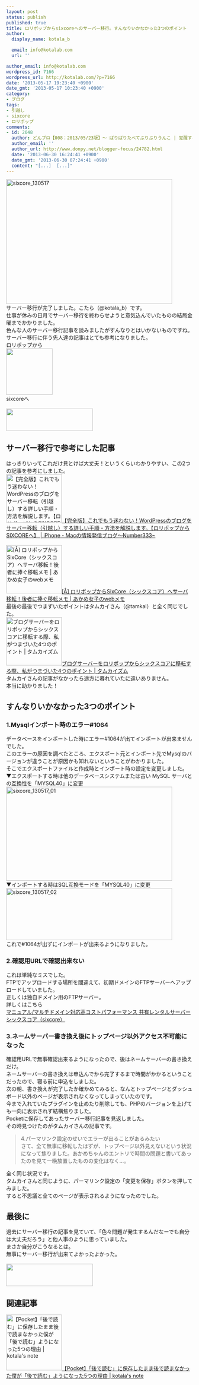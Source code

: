 ```yaml
---
layout: post
status: publish
published: true
title: ロリポップからsixcoreへのサーバー移行。すんなりいかなかった3つのポイント
author:
  display_name: kotala_b

  email: info@kotalab.com
  url: ''

author_email: info@kotalab.com
wordpress_id: 7166
wordpress_url: http://kotalab.com/?p=7166
date: '2013-05-17 19:23:40 +0900'
date_gmt: '2013-05-17 10:23:40 +0900'
category:
- ブログ
tags:
- 引越し
- sixcore
- ロリポップ
comments:
- id: 2048
  author: どんブロ【008：2013/05/23版】〜 ばりばりたべてぶりぶりうんこ | 覚醒する @CDiP
  author_email: ''
  author_url: http://www.donpy.net/blogger-focus/24782.html
  date: '2013-06-30 16:24:41 +0900'
  date_gmt: '2013-06-30 07:24:41 +0900'
  content: "[...]  [...]"
---
```

<p><img src="http://kotalab.com/wp-content/uploads/sixcore_130517-448x336.jpg" alt="sixcore_130517" width="448" height="336" class="alignnone size-large wp-image-7168" /><br />
サーバー移行が完了しました。こたら（@kotala_b）です。<br />
仕事が休みの日月でサーバー移行を終わらせようと意気込んでいたものの結局金曜までかかりました。<br />
色んな人のサーバー移行記事を読みましたがすんなりとはいかないものですね。<br />
サーバー移行に伴う先人達の記事はとても参考になりました。<br />
ロリポップから<br />
<a href="http://c.af.moshimo.com/af/c/click?a_id=370316&p_id=16&pc_id=16&pl_id=5191&guid=ON" target="_blank"><img src="http://image.moshimo.com/af-img/0003/000000005191.gif" width="125" height="125" style="border:none;"></a><br />
sixcoreへ<br />
<a href="http://px.a8.net/svt/ejp?a8mat=25PB6D+3SXS8A+CO4+O0MJL" target="_blank"><br />
<img border="0" width="234" height="60" alt="" src="http://www25.a8.net/svt/bgt?aid=130511317230&wid=004&eno=01&mid=s00000001642004034000&mc=1"></a><br />
<!--more--></p>
<h2>サーバー移行で参考にした記事</h2>
<p>はっきりいってこれだけ見とけば大丈夫！というくらいわかりやすい、この2つの記事を参考にしました。<br />
<a href="http://number333.org/2013/03/04/wordpress-sever-moving/" target="_blank"><img  class="alignleft" src="http://capture.heartrails.com/150x130?http://number333.org/2013/03/04/wordpress-sever-moving/" alt="【完全版】これでもう迷わない！WordPressのブログをサーバー移転（引越し）する詳しい手順・方法を解説します。【ロリポップからSIXCOREへ】 | iPhone・Macの情報発信ブログ〜Number333~" width="150" height="130" /></a><a href="http://number333.org/2013/03/04/wordpress-sever-moving/" target="_blank">【完全版】これでもう迷わない！WordPressのブログをサーバー移転（引越し）する詳しい手順・方法を解説します。【ロリポップからSIXCOREへ】 | iPhone・Macの情報発信ブログ〜Number333~</a><a href="http://b.hatena.ne.jp/entry/http://number333.org/2013/03/04/wordpress-sever-moving/" target="_blank"><img border="0" src="http://b.hatena.ne.jp/entry/image/http://number333.org/2013/03/04/wordpress-sever-moving/" alt="" /></a><br style="clear:both;" /><br />
<a href="http://webmemo.biz/sixcore-lolipop-server" target="_blank"><img  class="alignleft" src="http://capture.heartrails.com/150x130?http://webmemo.biz/sixcore-lolipop-server" alt="[&Aring;] ロリポップからSixCore（シックスコア）へサーバ移転！後者に捧ぐ移転メモ | あかめ女子のwebメモ" width="150" height="130" /></a><a href="http://webmemo.biz/sixcore-lolipop-server" target="_blank">[&Aring;] ロリポップからSixCore（シックスコア）へサーバ移転！後者に捧ぐ移転メモ | あかめ女子のwebメモ</a><a href="http://b.hatena.ne.jp/entry/http://webmemo.biz/sixcore-lolipop-server" target="_blank"><img border="0" src="http://b.hatena.ne.jp/entry/image/http://webmemo.biz/sixcore-lolipop-server" alt="" /></a><br style="clear:both;" />最後の最後でつまずいたポイントはタムカイさん（@tamkai）と全く同じでした。<br />
<a href="http://tamkaism.com/2013/05/lolipop-to-sixcore/" target="_blank"><img  class="alignleft" src="http://capture.heartrails.com/150x130?http://tamkaism.com/2013/05/lolipop-to-sixcore/" alt="ブログサーバーをロリポップからシックスコアに移転する際、私がつまづいた4つのポイント | タムカイズム" width="150" height="130" /></a><a href="http://tamkaism.com/2013/05/lolipop-to-sixcore/" target="_blank">ブログサーバーをロリポップからシックスコアに移転する際、私がつまづいた4つのポイント | タムカイズム</a><a href="http://b.hatena.ne.jp/entry/http://tamkaism.com/2013/05/lolipop-to-sixcore/" target="_blank"><img border="0" src="http://b.hatena.ne.jp/entry/image/http://tamkaism.com/2013/05/lolipop-to-sixcore/" alt="" /></a><br style="clear:both;" />タムカイさんの記事がなかったら途方に暮れていたに違いありません。<br />
本当に助かりました！</p>
<h2>すんなりいかなかった3つのポイント</h2>
<h3>1.Mysqlインポート時のエラー#1064</h3>
<p>データベースをインポートした時にエラー#1064が出てインポートが出来ませんでした。<br />
このエラーの原因を調べたところ、エクスポート元とインポート先でMysqlのバージョンが違うことが原因かも知れないということがわかりました。<br />
そこでエクスポートファイルと作成時とインポート時の設定を変更しました。<br />
▼エクスポートする時は他のデータベースシステムまたは古い MySQL サーバとの互換性を「MYSQL40」に変更<br />
<img src="http://kotalab.com/wp-content/uploads/sixcore_130517_01-448x253.jpg" alt="sixcore_130517_01" width="448" height="253" class="alignnone size-large wp-image-7169" /><br />
▼インポートする時はSQL互換モードを「MYSQL40」に変更<br />
<img src="http://kotalab.com/wp-content/uploads/sixcore_130517_02-448x140.jpg" alt="sixcore_130517_02" width="448" height="140" class="alignnone size-large wp-image-7170" /><br />
これで#1064が出ずにインポートが出来るようになりました。</p>
<h3>2.確認用URLで確認出来ない</h3>
<p>これは単純なミスでした。<br />
FTPでアップロードする場所を間違えて、初期ドメインのFTPサーバーへアップロードしていました。<br />
正しくは独自ドメイン用のFTPサーバー。<br />
詳しくはこちら<br />
<a href="http://www.sixcore.ne.jp/shared/man/domain_setting.php" target="_blank">マニュアル/マルチドメイン対応高コストパフォーマンス 共有レンタルサーバー シックスコア（sixcore）</a></p>
<h3>3.ネームサーバー書き換え後にトップページ以外アクセス不可能になった</h3>
<p>確認用URLで無事確認出来るようになったので、後はネームサーバーの書き換えだけ。<br />
ネームサーバーの書き換えは申込んでから完了するまで時間がかかるということだったので、寝る前に申込をしました。<br />
次の朝、書き換えが完了したか確かめてみると、なんとトップページとダッシュボード以外のページが表示されなくなってしまっていたのです。<br />
今まで入れていたプラグインを止めたり削除しても、PHPのバージョンを上げても一向に表示されず結構焦りました。<br />
Pocketに保存してあったサーバー移行記事を見返しました。<br />
その時見つけたのがタムカイさんの記事です。</p>
<blockquote><p>4.パーマリンク設定のせいでエラーが出ることがあるみたい<br />
さて、全て無事に移転したはずが、トップページ以外見えないという状況になって焦りました。あかめちゃんのエントリで時間の問題と書いてあったのを見て一晩放置したものの変化はなく&hellip;。</p></blockquote>
<p>全く同じ状況です。<br />
タムカイさんと同じように、パーマリンク設定の「変更を保存」ボタンを押してみました。<br />
すると不思議と全てのページが表示されるようになったのでした。</p>
<h2>最後に</h2>
<p>過去にサーバー移行の記事を見ていて、「色々問題が発生するんだなーでも自分は大丈夫だろう」と他人事のように思っていました。<br />
まさか自分がこうなるとは。<br />
無事にサーバー移行が出来てよかったよかった。<br />
<a href="http://px.a8.net/svt/ejp?a8mat=25PB6D+3SXS8A+CO4+O0MJL" target="_blank"><br />
<img border="0" width="234" height="60" alt="" src="http://www25.a8.net/svt/bgt?aid=130511317230&wid=004&eno=01&mid=s00000001642004034000&mc=1"></a></p>
<h2 class="rele">関連記事</h2>
<p><a href="http://kotalab.com/pocket-five-reason" target="_blank"><img  class="alignleft" src="http://kotalab.com/wp-content/uploads/pocket_130513.jpg" alt="【Pocket】「後で読む」に保存したまま後で読まなかった僕が「後で読む」ようになった5つの理由 | kotala's note" width="150" /></a><a href="http://kotalab.com/pocket-five-reason" target="_blank">【Pocket】「後で読む」に保存したまま後で読まなかった僕が「後で読む」ようになった5つの理由 | kotala's note</a><br style="clear:both;" /></p>
